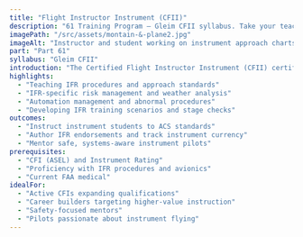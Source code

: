 ```yaml
---
title: "Flight Instructor Instrument (CFII)"
description: "61 Training Program — Gleim CFII syllabus. Take your teaching to the next level. Train pilots for safe, precise instrument flight as a CFII."
imagePath: "/src/assets/montain-&-plane2.jpg"
imageAlt: "Instructor and student working on instrument approach charts"
part: "Part 61"
syllabus: "Gleim CFII"
introduction: "The Certified Flight Instructor Instrument (CFII) certificate is an essential qualification for flight instructors looking to specialize in teaching instrument flying. This advanced training program focuses on equipping you with the skills and knowledge necessary to instruct student pilots in IFR (Instrument Flight Rules) operations, including instrument approaches, holds, and enroute navigation. Through a combination of ground school and practical flight training, you'll learn how to effectively teach complex instrument procedures, manage student workloads, and evaluate performance. Our experienced instructors will guide you through the intricacies of instrument instruction, helping you become a proficient and confident CFII. By the end of this program, you'll be prepared to pass the FAA CFII Knowledge Test and Practical Test, enabling you to mentor the next generation of instrument-rated pilots."
highlights:
  - "Teaching IFR procedures and approach standards"
  - "IFR-specific risk management and weather analysis"
  - "Automation management and abnormal procedures"
  - "Developing IFR training scenarios and stage checks"
outcomes:
  - "Instruct instrument students to ACS standards"
  - "Author IFR endorsements and track instrument currency"
  - "Mentor safe, systems-aware instrument pilots"
prerequisites:
  - "CFI (ASEL) and Instrument Rating"
  - "Proficiency with IFR procedures and avionics"
  - "Current FAA medical"
idealFor:
  - "Active CFIs expanding qualifications"
  - "Career builders targeting higher-value instruction"
  - "Safety-focused mentors"
  - "Pilots passionate about instrument flying"
---
```


